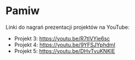 # Pamiw
Linki do nagrań prezentacji projektów na YouTube:
- Projekt 3: https://youtu.be/R7tlVYie6sc
- Projekt 4: https://youtu.be/9YFSJYphdmI
- Projekt 5: https://youtu.be/DHvTvuKNKlE
